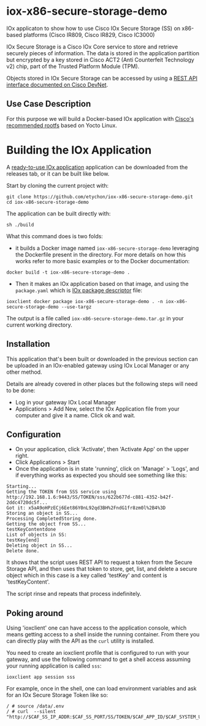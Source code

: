 # iox-x86-secure-storage-demo

IOx applicaton to show how to use Cisco IOx Secure Storage (SS) on x86-based platforms (Cisco IR809, Cisco IR829, Cisco IC3000)

IOx Secure Storage is a Cisco IOx Core service to store and retrieve securely pieces of information. The data is stored in the application partition but encrypted by a key stored in Cisco ACT2 (Anti Counterfeit Technology v2) chip, part of the Trusted Platform Module (TPM).

Objects stored in IOx Secure Storage can be accessed by using a [REST API interface documented on Cisco DevNet](https://developer.cisco.com/docs/iox/#!secure-storage-service-and-api).

## Use Case Description

For this purpose we will build a Docker-based IOx application with [Cisco's recommended rootfs](https://developer.cisco.com/docs/iox/#!docker-images-and-packages-repository) based on Yocto Linux.

# Building the IOx Application

A [ready-to-use IOx application](https://github.com/etychon/iox-x86-secure-storage-demo/releases) application can be downloaded from the releases tab, or it can be built like below.

Start by cloning the current project with:

```
git clone https://github.com/etychon/iox-x86-secure-storage-demo.git
cd iox-x86-secure-storage-demo
```

The application can be built directly with:

```
sh ./build
```

What this command does is two folds:

* it builds a Docker image named `iox-x86-secure-storage-demo` leveraging the Dockerfile present in the directory. For more details on how this works refer to more basic examples or to the Docker documentation:

```
docker build -t iox-x86-secure-storage-demo .                                      
```

* Then it makes an IOx application based on that image, and using the `package.yaml` which is [IOx package descriptor](https://developer.cisco.com/docs/iox/#!package-descriptor/iox-package-descriptor) file:

```
ioxclient docker package iox-x86-secure-storage-demo . -n iox-x86-secure-storage-demo --use-targz
```

The output is a file called `iox-x86-secure-storage-demo.tar.gz` in your current working directory.

## Installation

This application that's been built or downloaded in the previous section can be uploaded in an IOx-enabled gateway using IOx Local Manager or any other method.

Details are already covered in other places but the following steps will need to be done:

* Log in your gateway IOx Local Manager
* Applications > Add New, select the IOx Application file from your computer and give it a name. Click ok and wait.

## Configuration

* On your application, click 'Activate', then 'Activate App' on the upper right.
* Click Applications > Start
* Once the application is in state 'running', click on 'Manage' > 'Logs', and if everything works as expected you should see something like this:

```
Starting...
Getting the TOKEN from SSS service using http://192.168.1.6:9443/SS/TOKEN/sss/622b677d-c881-4352-b42f-2ddc4720dc5f...
Got it: x5aA9oHPzECj6Eet86Y0nL92qd3BH%2FndG1fr8zm0l%2B4%3D
Storing an object in SS...
Processing CompletedStoring done.
Getting the object from SS...
testKeyContentdone
List of objects in SS:
testKey[end]
Deleting object in SS...
Delete done.
```

It shows that the script uses REST API to request a token from the Secure Storage API, and then uses that token to store, get, list, and delete a secure object which in this case is a key called 'testKey' and content is 'testKeyContent'.

The script rinse and repeats that process indefinitely.

## Poking around

Using 'ioxclient' one can have access to the application console, which means getting access to a shell inside the running container. From there you can directly play with the API as the `curl` utility is installed.

You need to create an ioxclient profile that is configured to run with your gateway, and use the following command to get a shell access assuming your running application is called `sss`:

```
ioxclient app session sss
```

For example, once in the shell, one can load environment variables and ask for an IOx Secure Storage Token like so:

```
/ # source /data/.env
/ # curl  --silent "http://$CAF_SS_IP_ADDR:$CAF_SS_PORT/SS/TOKEN/$CAF_APP_ID/$CAF_SYSTEM_UUID"
```
